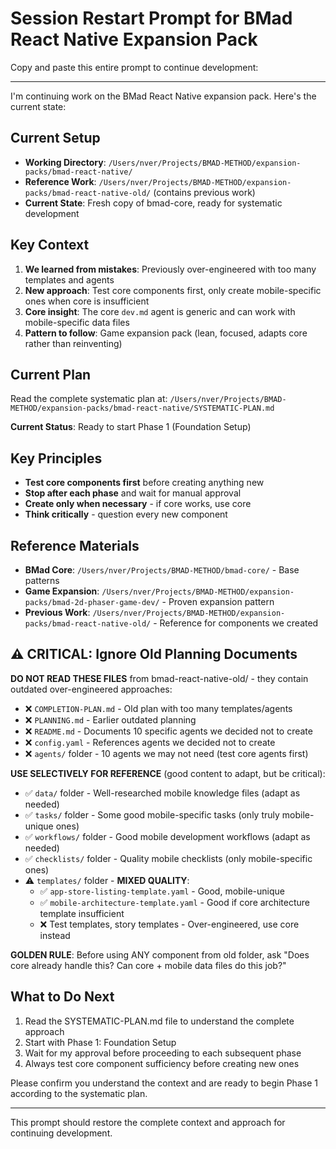 # Session Restart Prompt for BMad React Native Expansion Pack

Copy and paste this entire prompt to continue development:

---

I'm continuing work on the BMad React Native expansion pack. Here's the current state:

## Current Setup
- **Working Directory**: `/Users/nver/Projects/BMAD-METHOD/expansion-packs/bmad-react-native/`
- **Reference Work**: `/Users/nver/Projects/BMAD-METHOD/expansion-packs/bmad-react-native-old/` (contains previous work)
- **Current State**: Fresh copy of bmad-core, ready for systematic development

## Key Context
1. **We learned from mistakes**: Previously over-engineered with too many templates and agents
2. **New approach**: Test core components first, only create mobile-specific ones when core is insufficient  
3. **Core insight**: The core `dev.md` agent is generic and can work with mobile-specific data files
4. **Pattern to follow**: Game expansion pack (lean, focused, adapts core rather than reinventing)

## Current Plan
Read the complete systematic plan at: `/Users/nver/Projects/BMAD-METHOD/expansion-packs/bmad-react-native/SYSTEMATIC-PLAN.md`

**Current Status**: Ready to start Phase 1 (Foundation Setup)

## Key Principles
- **Test core components first** before creating anything new
- **Stop after each phase** and wait for manual approval
- **Create only when necessary** - if core works, use core
- **Think critically** - question every new component

## Reference Materials
- **BMad Core**: `/Users/nver/Projects/BMAD-METHOD/bmad-core/` - Base patterns
- **Game Expansion**: `/Users/nver/Projects/BMAD-METHOD/expansion-packs/bmad-2d-phaser-game-dev/` - Proven expansion pattern
- **Previous Work**: `/Users/nver/Projects/BMAD-METHOD/expansion-packs/bmad-react-native-old/` - Reference for components we created

## ⚠️ CRITICAL: Ignore Old Planning Documents
**DO NOT READ THESE FILES** from bmad-react-native-old/ - they contain outdated over-engineered approaches:
- ❌ `COMPLETION-PLAN.md` - Old plan with too many templates/agents
- ❌ `PLANNING.md` - Earlier outdated planning
- ❌ `README.md` - Documents 10 specific agents we decided not to create
- ❌ `config.yaml` - References agents we decided not to create
- ❌ `agents/` folder - 10 agents we may not need (test core agents first)

**USE SELECTIVELY FOR REFERENCE** (good content to adapt, but be critical):
- ✅ `data/` folder - Well-researched mobile knowledge files (adapt as needed)
- ✅ `tasks/` folder - Some good mobile-specific tasks (only truly mobile-unique ones)
- ✅ `workflows/` folder - Good mobile development workflows (adapt as needed)
- ✅ `checklists/` folder - Quality mobile checklists (only mobile-specific ones)
- ⚠️ `templates/` folder - **MIXED QUALITY**: 
  - ✅ `app-store-listing-template.yaml` - Good, mobile-unique
  - ✅ `mobile-architecture-template.yaml` - Good if core architecture template insufficient
  - ❌ Test templates, story templates - Over-engineered, use core instead

**GOLDEN RULE**: Before using ANY component from old folder, ask "Does core already handle this? Can core + mobile data files do this job?"

## What to Do Next
1. Read the SYSTEMATIC-PLAN.md file to understand the complete approach
2. Start with Phase 1: Foundation Setup
3. Wait for my approval before proceeding to each subsequent phase
4. Always test core component sufficiency before creating new ones

Please confirm you understand the context and are ready to begin Phase 1 according to the systematic plan.

---

This prompt should restore the complete context and approach for continuing development.